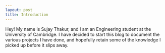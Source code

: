 ```yaml
---
layout: post
title: Introduction
---
```

Hey! My name is Sujay Thakur, and I am an Engineering student at the University of Cambridge. I have decided to start this blog to document the various projects I have done, and hopefully retain some of the knowledge I picked up before it slips away.
